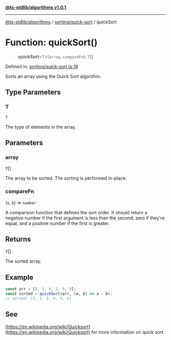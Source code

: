 [**@ts-stdlib/algorithms v1.0.1**](../../../README.md)

***

[@ts-stdlib/algorithms](../../../modules.md) / [sorting/quick-sort](../README.md) / quickSort

# Function: quickSort()

> **quickSort**\<`T`\>(`array`, `compareFn`): `T`[]

Defined in: [sorting/quick-sort.ts:19](https://github.com/gabaudette/ts-stdlib/blob/94404285f4faf17348604cdfd50e84b4b9ee7b00/packages/algorithms/src/sorting/quick-sort.ts#L19)

Sorts an array using the Quick Sort algorithm.

## Type Parameters

### T

`T`

The type of elements in the array.

## Parameters

### array

`T`[]

The array to be sorted. The sorting is performed in-place.

### compareFn

(`a`, `b`) => `number`

A comparison function that defines the sort order.
It should return a negative number if the first argument is less than the second,
zero if they're equal, and a positive number if the first is greater.

## Returns

`T`[]

The sorted array.

## Example

```typescript
const arr = [3, 1, 4, 1, 5, 9];
const sorted = quickSort(arr, (a, b) => a - b);
// sorted: [1, 1, 3, 4, 5, 9]
```

## See

[https://en.wikipedia.org/wiki/Quicksort](https://en.wikipedia.org/wiki/Quicksort) for more information on quick sort.
